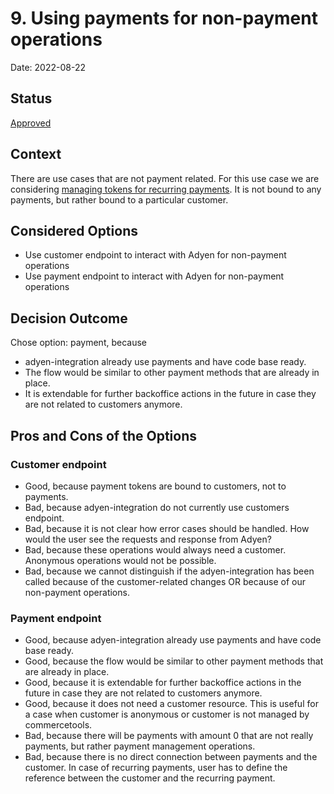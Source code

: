 # 9. Using payments for non-payment operations

Date: 2022-08-22

## Status

[Approved](https://github.com/commercetools/commercetools-adyen-integration/pull/1004)

## Context

There are use cases that are not payment related. For this use case we are considering [managing tokens for recurring payments](https://docs.adyen.com/online-payments/tokenization/managing-tokens). It is not bound to any payments, but rather bound to a particular customer.

## Considered Options
- Use customer endpoint to interact with Adyen for non-payment operations 
- Use payment endpoint to interact with Adyen for non-payment operations

## Decision Outcome
Chose option: payment, because
- adyen-integration already use payments and have code base ready.
- The flow would be similar to other payment methods that are already in place.
- It is extendable for further backoffice actions in the future in case they are not related to customers anymore.

## Pros and Cons of the Options
### Customer endpoint
- Good, because payment tokens are bound to customers, not to payments.
- Bad, because adyen-integration do not currently use customers endpoint.
- Bad, because it is not clear how error cases should be handled. How would the user see the requests and response from Adyen?
- Bad, because these operations would always need a customer. Anonymous operations would not be possible.
- Bad, because we cannot distinguish if the adyen-integration has been called because of the customer-related changes OR because of our non-payment operations.


### Payment endpoint
- Good, because adyen-integration already use payments and have code base ready.
- Good, because the flow would be similar to other payment methods that are already in place.
- Good, because it is extendable for further backoffice actions in the future in case they are not related to customers anymore.
- Good, because it does not need a customer resource. This is useful for a case when customer is anonymous or customer is not managed by commercetools. 
- Bad, because there will be payments with amount 0 that are not really payments, but rather payment management operations.
- Bad, because there is no direct connection between payments and the customer. In case of recurring payments, user has to define the reference between the customer and the recurring payment.

